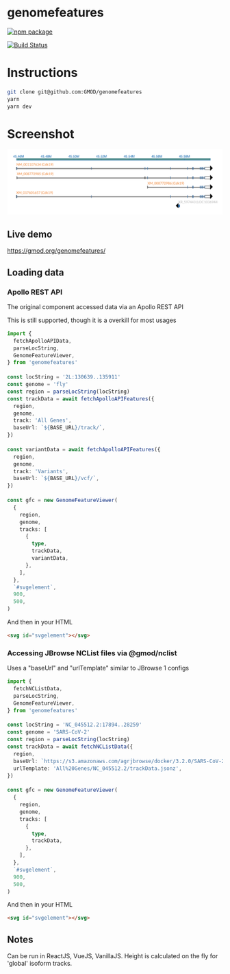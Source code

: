 # genomefeatures

[![npm package][npm-badge]][npm]

[![Build Status](https://img.shields.io/github/actions/workflow/status/GMOD/genomefeatures/push.yml?branch=main)](https://github.com/GMOD/genomefeatures/actions?query=branch%3Amain+workflow%3APush+)

[npm-badge]: https://img.shields.io/npm/v/genomefeatures.png?style=flat-square
[npm]: https://www.npmjs.com/package/genomefeatures

# Instructions

```bash
git clone git@github.com:GMOD/genomefeatures
yarn
yarn dev
```

# Screenshot

![Example 1](images/ExampleIsoform1.png)

## Live demo

https://gmod.org/genomefeatures/

## Loading data

### Apollo REST API

The original component accessed data via an Apollo REST API

This is still supported, though it is a overkill for most usages

```typescript
import {
  fetchApolloAPIData,
  parseLocString,
  GenomeFeatureViewer,
} from 'genomefeatures'

const locString = '2L:130639..135911'
const genome = 'fly'
const region = parseLocString(locString)
const trackData = await fetchApolloAPIFeatures({
  region,
  genome,
  track: 'All Genes',
  baseUrl: `${BASE_URL}/track/`,
})

const variantData = await fetchApolloAPIFeatures({
  region,
  genome,
  track: 'Variants',
  baseUrl: `${BASE_URL}/vcf/`,
})

const gfc = new GenomeFeatureViewer(
  {
    region,
    genome,
    tracks: [
      {
        type,
        trackData,
        variantData,
      },
    ],
  },
  `#svgelement`,
  900,
  500,
)
```

And then in your HTML

```html
<svg id="svgelement"></svg>
```

### Accessing JBrowse NCList files via @gmod/nclist

Uses a "baseUrl" and "urlTemplate" similar to JBrowse 1 configs

```typescript
import {
  fetchNCListData,
  parseLocString,
  GenomeFeatureViewer,
} from 'genomefeatures'

const locString = 'NC_045512.2:17894..28259'
const genome = 'SARS-CoV-2'
const region = parseLocString(locString)
const trackData = await fetchNCListData({
  region,
  baseUrl: `https://s3.amazonaws.com/agrjbrowse/docker/3.2.0/SARS-CoV-2/tracks/`,
  urlTemplate: 'All%20Genes/NC_045512.2/trackData.jsonz',
})

const gfc = new GenomeFeatureViewer(
  {
    region,
    genome,
    tracks: [
      {
        type,
        trackData,
      },
    ],
  },
  `#svgelement`,
  900,
  500,
)
```

And then in your HTML

```html
<svg id="svgelement"></svg>
```

## Notes

Can be run in ReactJS, VueJS, VanillaJS. Height is calculated on the fly for
'global' isoform tracks.
